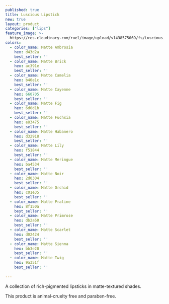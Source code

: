 ```yaml
---
published: true
title: Luscious Lipstick
new: true
layout: product
categories: ["lips"]
feature_image: >-
  https://res.cloudinary.com/ruel/image/upload/v1438575069/fs/Luscious_Lipstick_PB246717.jpg
colors:
  - color_name: Matte Ambrosia
    hex: d43d2a
    best_seller: ''
  - color_name: Matte Brick
    hex: ac391e
    best_seller: ''
  - color_name: Matte Camelia
    hex: b40e1c
    best_seller: ''
  - color_name: Matte Cayenne
    hex: 660705
    best_seller: ''
  - color_name: Matte Fig
    hex: 6d0d1b
    best_seller: ''    
  - color_name: Matte Fuchsia
    hex: e83475
    best_seller: ''
  - color_name: Matte Habanero
    hex: d32918
    best_seller: ''    
  - color_name: Matte Lily
    hex: f51844
    best_seller: ''    
  - color_name: Matte Meringue
    hex: ba4534
    best_seller: ''    
  - color_name: Matte Noir
    hex: 2d0304
    best_seller: ''    
  - color_name: Matte Orchid
    hex: c01e35
    best_seller: ''
  - color_name: Matte Praline
    hex: 8f150a
    best_seller: ''  
  - color_name: Matte Primrose
    hex: db2a60
    best_seller: ''
  - color_name: Matte Scarlet
    hex: d02424
    best_seller: ''
  - color_name: Matte Sienna
    hex: bb3e20
    best_seller: ''
  - color_name: Matte Twig
    hex: 9a351f
    best_seller: ''
 
---
```

A collection of rich-pigmented lipsticks in matte-textured shades.

This product is animal-cruelty free and paraben-free.
